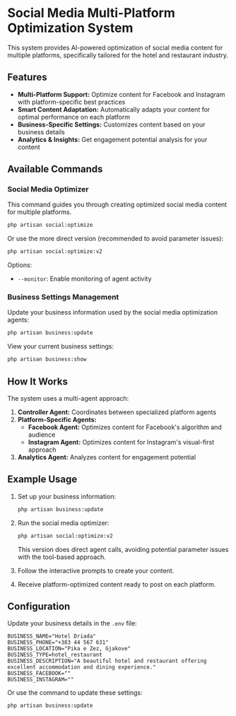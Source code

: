 # Social Media Multi-Platform Optimization System

This system provides AI-powered optimization of social media content for multiple platforms, specifically tailored for the hotel and restaurant industry.

## Features

- **Multi-Platform Support:** Optimize content for Facebook and Instagram with platform-specific best practices
- **Smart Content Adaptation:** Automatically adapts your content for optimal performance on each platform
- **Business-Specific Settings:** Customizes content based on your business details
- **Analytics & Insights:** Get engagement potential analysis for your content

## Available Commands

### Social Media Optimizer

This command guides you through creating optimized social media content for multiple platforms.

```bash
php artisan social:optimize
```

Or use the more direct version (recommended to avoid parameter issues):

```bash
php artisan social:optimize:v2
```

Options:
- `--monitor`: Enable monitoring of agent activity

### Business Settings Management

Update your business information used by the social media optimization agents:

```bash
php artisan business:update
```

View your current business settings:

```bash
php artisan business:show
```

## How It Works

The system uses a multi-agent approach:

1. **Controller Agent:** Coordinates between specialized platform agents
2. **Platform-Specific Agents:**
   - **Facebook Agent:** Optimizes content for Facebook's algorithm and audience
   - **Instagram Agent:** Optimizes content for Instagram's visual-first approach
3. **Analytics Agent:** Analyzes content for engagement potential

## Example Usage

1. Set up your business information:
   ```bash
   php artisan business:update
   ```

2. Run the social media optimizer:
   ```bash
   php artisan social:optimize:v2
   ```
   
   This version does direct agent calls, avoiding potential parameter issues with the tool-based approach.

3. Follow the interactive prompts to create your content.

4. Receive platform-optimized content ready to post on each platform.

## Configuration

Update your business details in the `.env` file:

```
BUSINESS_NAME="Hotel Driada"
BUSINESS_PHONE="+383 44 567 631"
BUSINESS_LOCATION="Pika e Zez, Gjakove"
BUSINESS_TYPE=hotel_restaurant
BUSINESS_DESCRIPTION="A beautiful hotel and restaurant offering excellent accommodation and dining experience."
BUSINESS_FACEBOOK=""
BUSINESS_INSTAGRAM=""
```

Or use the command to update these settings:

```bash
php artisan business:update
```
